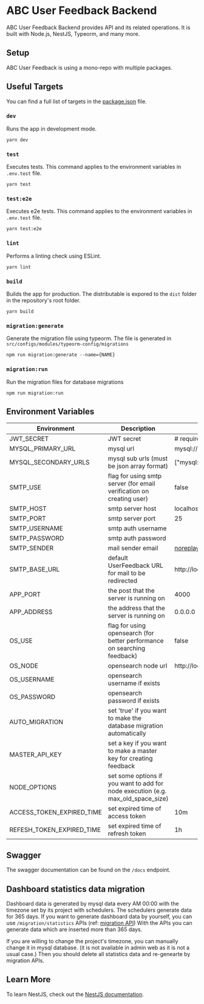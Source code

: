 # ABC User Feedback Backend

ABC User Feedback Backend provides API and its related operations. It is built with Node.js, NestJS, Typeorm, and many more.

## Setup

ABC User Feedback is using a mono-repo with multiple packages.

## Useful Targets

You can find a full list of targets in the [package.json](./package.json) file.

### `dev`

Runs the app in development mode.

```
yarn dev
```

### `test`

Executes tests. This command applies to the environment variables in `.env.test` file.

```
yarn test
```

### `test:e2e`

Executes e2e tests. This command applies to the environment variables in `.env.test` file.

```
yarn test:e2e
```

### `lint`

Performs a linting check using ESLint.

```
yarn lint
```

### `build`

Builds the app for production. The distributable is expored to the `dist` folder in the repository's root folder.<br />

```
yarn build
```

### `migration:generate`

Generate the migration file using typeorm. The file is generated in `src/configs/modules/typeorm-config/migrations`

```
npm run migration:generate --name={NAME}
```

### `migration:run`

Run the migration files for database migrations

```
npm run migration:run
```

## Environment Variables

| Environment               | Description                                                                      | Default Value                                                      |
| ------------------------- | -------------------------------------------------------------------------------- | ------------------------------------------------------------------ |
| JWT_SECRET                | JWT secret                                                                       | # required                                                         |
| MYSQL_PRIMARY_URL         | mysql url                                                                        | mysql://userfeedback:userfeedback@localhost:13306/userfeedback     |
| MYSQL_SECONDARY_URLS      | mysql sub urls (must be json array format)                                       | ["mysql://userfeedback:userfeedback@localhost:13306/userfeedback"] |
| SMTP_USE                  | flag for using smtp server (for email verification on creating user)             | false                                                              |
| SMTP_HOST                 | smtp server host                                                                 | localhost                                                          |
| SMTP_PORT                 | smtp server port                                                                 | 25                                                                 |
| SMTP_USERNAME             | smtp auth username                                                               |                                                                    |
| SMTP_PASSWORD             | smtp auth password                                                               |                                                                    |
| SMTP_SENDER               | mail sender email                                                                | noreplay@linecorp.com                                              |
| SMTP_BASE_URL             | default UserFeedback URL for mail to be redirected                               | http://localhost:3000                                              |
| APP_PORT                  | the post that the server is running on                                           | 4000                                                               |
| APP_ADDRESS               | the address that the server is running on                                        | 0.0.0.0                                                            |
| OS_USE                    | flag for using opensearch (for better performance on searching feedback)         | false                                                              |
| OS_NODE                   | opensearch node url                                                              | http://localhost:9200                                              |
| OS_USERNAME               | opensearch username if exists                                                    |                                                                    |
| OS_PASSWORD               | opensearch password if exists                                                    |                                                                    |
| AUTO_MIGRATION            | set 'true' if you want to make the database migration automatically              |                                                                    |
| MASTER_API_KEY            | set a key if you want to make a master key for creating feedback                 |                                                                    |
| NODE_OPTIONS              | set some options if you want to add for node execution (e.g. max_old_space_size) |                                                                    |
| ACCESS_TOKEN_EXPIRED_TIME | set expired time of access token                                                 | 10m                                                                |
| REFESH_TOKEN_EXPIRED_TIME | set expired time of refresh token                                                | 1h                                                                 |

## Swagger

The swagger documentation can be found on the `/docs` endpoint.

## Dashboard statistics data migration

Dashboard data is generated by mysql data every AM 00:00 with the timezone set by its project with schedulers.
The schedulers generate data for 365 days.
If you want to generate dashboard data by yourself, you can use `/migration/statistics` APIs (ref: [migration API](./src/domains/migration/migration.controller.ts))
With the APIs you can generate data which are inserted more than 365 days.

If you are willing to change the project's timezone, you can manually change it in mysql database. (it is not available in admin web as it is not a usual case.)
Then you should delete all statistics data and re-genearte by migration APIs.

## Learn More

To learn NestJS, check out the [NestJS documentation](https://nestjs.com/).
